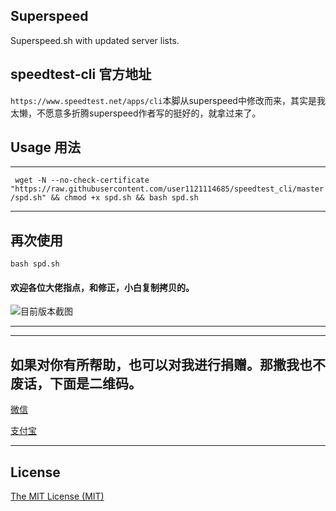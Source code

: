 ## Superspeed
Superspeed.sh with updated server lists.

## speedtest-cli 官方地址
`https://www.speedtest.net/apps/cli`本脚从superspeed中修改而来，其实是我太懒，不愿意多折腾superspeed作者写的挺好的，就拿过来了。

## Usage 用法
--- 
` wget -N --no-check-certificate "https://raw.githubusercontent.com/user1121114685/speedtest_cli/master/spd.sh" && chmod +x spd.sh && bash spd.sh`

---
## 再次使用

`bash spd.sh`

#### 欢迎各位大佬指点，和修正，小白复制拷贝的。


![目前版本截图](https://github.com/user1121114685/baidupcsweb/blob/master/20181203230829.png?raw=true "后续更新可能还会有更新！")


---

---
## 如果对你有所帮助，也可以对我进行捐赠。那撒我也不废话，下面是二维码。
[微信](https://gitee.com/shaoxia1991/Blog/raw/master/me/%E5%BE%AE%E4%BF%A1%E6%94%B6%E6%AC%BE.png)  

[支付宝](https://gitee.com/shaoxia1991/Blog/raw/master/me/%E6%94%AF%E4%BB%98%E5%AE%9D%E6%94%B6%E6%AC%BE.jpg)  

---

## License

[The MIT License (MIT)](https://raw.githubusercontent.com/user1121114685/google_to_wechat/master/LICENSE)